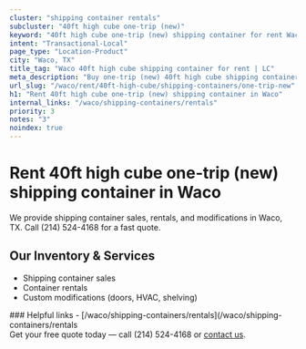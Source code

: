 ```yaml
---
cluster: "shipping container rentals"
subcluster: "40ft high cube one-trip (new)"
keyword: "40ft high cube one-trip (new) shipping container for rent Waco, TX"
intent: "Transactional-Local"
page_type: "Location-Product"
city: "Waco, TX"
title_tag: "Waco 40ft high cube shipping container for rent | LC"
meta_description: "Buy one-trip (new) 40ft high cube shipping container rent with local delivery in Waco, TX. LC Container — local Since 2003. Request a fast quote today."
url_slug: "/waco/rent/40ft-high-cube/shipping-containers/one-trip-new"
h1: "Rent 40ft high cube one-trip (new) shipping container in Waco"
internal_links: "/waco/shipping-containers/rentals"
priority: 3
notes: "3"
noindex: true
---
```


# Rent 40ft high cube one-trip (new) shipping container in Waco

We provide shipping container sales, rentals, and modifications in Waco, TX. Call (214) 524-4168 for a fast quote.

## Our Inventory & Services
- Shipping container sales
- Container rentals
- Custom modifications (doors, HVAC, shelving)

<div data-section="internal-links">
### Helpful links
- [/waco/shipping-containers/rentals](/waco/shipping-containers/rentals
</div>

<div data-section="cta">
Get your free quote today — call (214) 524-4168 or <a href="/contact">contact us</a>.
</div>

<script type="application/ld+json">{"@context":"https://schema.org","@type":"FAQPage","mainEntity":[{"@type":"Question","name":"How much does delivery cost in Waco, TX?","acceptedAnswer":{"@type":"Answer","text":"Delivery costs vary by distance and container size. Most deliveries in Waco, TX range from $150-$300. Call (214) 524-4168 for an exact quote based on your specific location."}},{"@type":"Question","name":"Do you offer financing or payment plans?","acceptedAnswer":{"@type":"Answer","text":"We accept major credit cards, checks, and can discuss commercial terms for bulk purchases. Call (214) 524-4168 to discuss options."}},{"@type":"Question","name":"Can you customize containers in Waco, TX?","acceptedAnswer":{"@type":"Answer","text":"Yes — we perform modifications like doors, HVAC, insulation, and shelving. Request a custom quote at (214) 524-4168 or via our contact form."}}]}</script>
